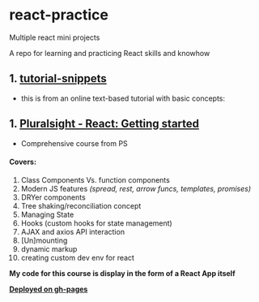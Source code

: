 # react-practice

Multiple react mini projects

A repo for learning and practicing React skills and knowhow

## 1. [tutorial-snippets](../master/tutorial-snippets/)

* this is from an online text-based tutorial with basic concepts:


## 1. [Pluralsight - React: Getting started](../master/ps-react-getting-started/)

* Comprehensive course from PS

#### Covers:

1. Class Components Vs. function components
2. Modern JS features *(spread, rest, arrow funcs, templates, promises)*
3. DRYer components
4. Tree shaking/reconciliation concept
5. Managing State
6. Hooks (custom hooks for state management)
7. AJAX and axios API interaction
8. [Un]mounting
9. dynamic markup
10. creating custom dev env for react

**My code for this course is display in the form of a React App itself**

[**Deployed on gh-pages**](https://owensteele.github.io/react-practice)
